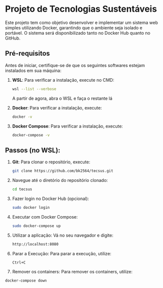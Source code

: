 # Projeto de Tecnologias Sustentáveis

Este projeto tem como objetivo desenvolver e implementar um sistema web simples utilizando Docker, garantindo que o ambiente seja isolado e portável. O sistema será disponibilizado tanto no Docker Hub quanto no GitHub.

## Pré-requisitos

Antes de iniciar, certifique-se de que os seguintes softwares estejam instalados em sua máquina:

1. **WSL**: Para verificar a instalação, execute no CMD:
   ```bash
   wsl --list --verbose
   ```
   A partir de agora, abra o WSL e faça o restante lá

2. **Docker**: Para verificar a instalação, execute:
   ```bash
   docker -v
   ```

3. **Docker Compose**: Para verificar a instalação, execute:
   ```bash
   docker-compose -v
   ```


## Passos (no WSL):


1. **Git**:  Para clonar o repositório, execute:
   ```bash
   git clone https://github.com/bk2564/tecsus.git
   ```

2. Navegue até o diretório do repositório clonado:
   ```bash
   cd tecsus
   ```

3. Fazer login no Docker Hub (opcional):
   ```bash
   sudo docker login
   ```

4. Executar com Docker Compose:
   ```bash
   sudo docker-compose up
   ```

5. Utilizar a aplicação: Vá no seu navegador e digite:
   ```bash
   http://localhost:8080
   ```
6. Parar a Execução: Para parar a execução, utilize:
   ```bash
   Ctrl+C
   ```
6. Remover os containers: Para remover os containers, utilize:
```bash
docker-compose down
```
